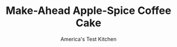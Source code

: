 ---
layout: ../../layouts/MarkdownPostLayout.astro
title: Make-Ahead Apple-Spice Coffee Cake
author: America's Test Kitchen
pubDate: 2023-03-15
description: "Wouldn’t it be great to have homemade coffee cake at a moment’s notice? But making our own mix turned out to be a bit of a puzzle."
image_url: https://res.cloudinary.com/hksqkdlah/image/upload/ar_1:1,c_fill,dpr_2.0,f_auto,fl_lossy.progressive.strip_profile,g_faces:auto,q_auto:low,w_344/10186_sfs-coffeecake-16
tags: ["Desserts or Baked Goods","American","Breakfast & Brunch"]
calories: 
protein: 
carbohydrates: 
fats: 
fiber: 
ingredients: ["3 3/4 cups, Make-Ahead Coffee Cake Mix","3/4 cup warm, apple cider (about 110 degrees)","2 , large eggs","1/2 teaspoon, ground ginger","1/2 teaspoon, ground cardamom","1 1/3 cups, Make-Ahead Streusel Mix"]
serves: 
time: "1 hour, plus 45 minutes cooling"
instructions: ["Adjust oven rack to middle position and heat oven to 325 degrees. Grease 9-inch round cake pan, line bottom with parchment paper, grease parchment, and flour pan. Using stand mixer fitted with paddle, beat prepared cake mix, apple cider, eggs, ginger, and cardamom on low speed until combined, about 1 minute. Increase speed to medium-high and beat until mixture is completely smooth, about 3 minutes. Scrape batter into prepared pan, top with streusel, and bake until toothpick inserted in center comes out clean, 40 to 45 minutes, rotating pan halfway through baking. Cool cake in pan on wire rack for 15 minutes. Invert cake onto large plate (cake will be streusel side down). Remove pan; place wire rack on top of cake; and reinvert cake, streusel side up. Cool for 30 minutes and serve."]
nutrition: undefined
notes: "To heat the apple cider, pour it into a glass measuring cup and microwave until steaming and warm to the touch, about 1 minute."
---